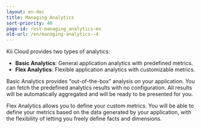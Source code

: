 ```yaml
---
layout: en-doc
title: Managing Analytics
sort-priority: 40
page-id: rest-managing_analytics-en
old-url: /en/managing-analytics--4
---
```

Kii Cloud provides two types of analytics:

* **Basic Analytics**: General application analytics with predefined metrics.
* **Flex Analytics**: Flexible application analytics with customizable metrics.

Basic Analytics provides "out-of-the-box" analysis on your application. You can fetch the predefined analytics results with no configuration. All results will be automatically aggregated and will be ready to be presented for you.

Flex Analytics allows you to define your custom metrics. You will be able to define your metrics based on the data generated by your application, with the flexibility of letting you freely define facts and dimensions.

